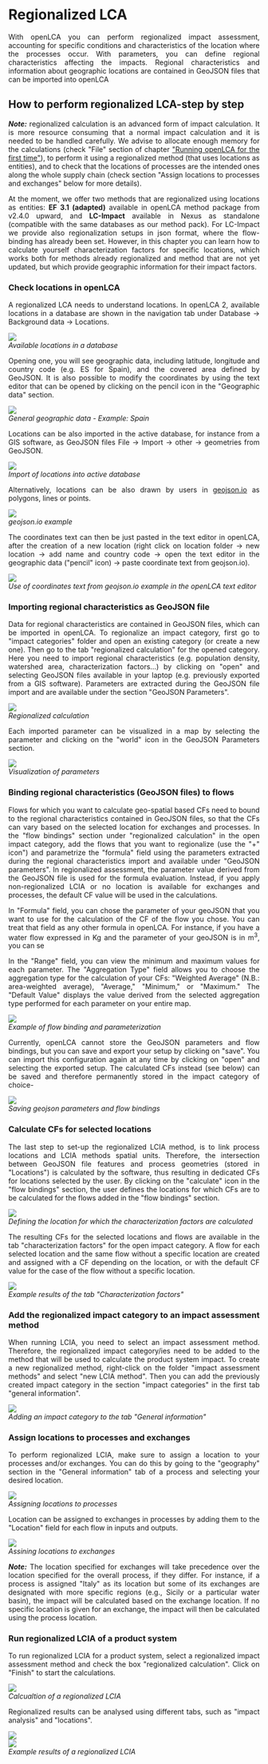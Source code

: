 # Regionalized LCA

<div style="text-align: justify;">

With openLCA you can perform regionalized impact assessment, accounting for specific conditions and characteristics of the location where the processes occur. With parameters, you can define regional characteristics affecting the impacts. Regional characteristics and information about geographic locations are contained in GeoJSON files that can be imported into openLCA

## How to perform regionalized LCA-step by step 

_**Note:**_ regionalized calculation is an advanced form of impact calculation. It is more resource consuming that a normal impact calculation and it is needed to be handled carefully. We advise to allocate enough memory for the calculations (check "File" section of chapter ["Running openLCA for the first time"](../running_olca_for_first_time.md)), to perform it using a regionalized method (that uses locations as entities), and to check that the locations of processes are the intended ones along the whole supply chain (check section "Assign locations to processes and exchanges" below for more details). 

At the moment, we offer two methods that are regionalized using locations as entities: **EF 3.1 (adapted)** available in openLCA method package from v2.4.0 upward, and **LC-Impact** available in Nexus as standalone (compatible with the same databases as our method pack). For LC-Impact we provide also regionalization setups in json format, where the flow-binding has already been set. However, in this chapter you can learn how to calculate yourself characterization factors for specific locations, which works both for  methods already regionalized and method that are not yet updated, but which provide geographic information for their impact factors.

### Check locations in openLCA

A regionalized LCA needs to understand locations. In openLCA 2, available locations in a database are shown in the navigation tab under Database  &#8594; Background data &#8594; Locations.

![](../media/regionalized_presence_locations.png)  
_Available locations in a database_

Opening one, you will see geographic data, including latitude, longitude and country code (e.g. ES for Spain), and the covered area defined by GeoJSON. It is also possible to modify the coordinates by using the text editor that can be opened by clicking on the pencil icon in the "Geographic data" section.

![](../media/regionalized_general_information_spain.png)  
_General geographic data - Example: Spain_

Locations can be also imported in the active database, for instance from a GIS software, as GeoJSON files File &#8594; Import &#8594; other &#8594; geometries from GeoJSON.

![](../media/regionalized_import_locations.png)  
_Import of locations into active database_

Alternatively, locations can be also drawn by users in [geojson.io](https://geojson.io/#map=2/20.0/0.0)  as polygons, lines or points. 

![](../media/regionalized_geojson.png)  
_geojson.io example_

The coordinates text can then be just pasted in the text editor in openLCA, after the creation of a new location (right click on location folder &#8594; new location &#8594; add name and country code &#8594; open the text editor in the geographic data 
("pencil" icon) &#8594; paste coordinate text from geojson.io).

![](../media/regionalized_text_editor.png)  
_Use of coordinates text from geojson.io example in the openLCA text editor_

### Importing regional characteristics as GeoJSON file

Data for regional characteristics are contained in GeoJSON files, which can be imported in openLCA. To regionalize an impact category, first go to "impact categories" folder and open an existing category (or create a new one). Then go to the tab "regionalized calculation" for the opened category. Here you need to import regional characteristics (e.g. population density, watershed area, characterization factors…) by clicking on "open" and selecting GeoJSON files available in your laptop (e.g. previously exported from a GIS software). Parameters are extracted during the GeoJSON file import and are available under the section "GeoJSON Parameters".

![](../media/regionalized_calculation.png)  
_Regionalized calculation_

Each imported parameter can be visualized in a map by selecting the parameter and clicking on the "world" icon in the GeoJSON Parameters section.

![](../media/regionalized_parameters_new.png)  
_Visualization of parameters_

### Binding regional characteristics (GeoJSON files) to flows

Flows for which you want to calculate geo-spatial based CFs need to bound to the regional characteristics contained in GeoJSON files, so that the CFs can vary based on the selected location for exchanges and processes. In the "flow bindings" section under "regionalized calculation" in the open impact category, add the flows that you want to regionalize (use the "+" icon") and parametrize the "formula" field using the parameters extracted during the regional characteristics import and available under "GeoJSON parameters". In regionalized assessment, the parameter value derived from the GeoJSON file is used for the formula evaluation. Instead, if you apply non-regionalized LCIA or no location is available for exchanges and processes, the default CF value will be used in the calculations.

In "Formula" field, you can chose the parameter of your geoJSON that you want to use for the calculation of the CF of the flow you chose. You can treat that field as any other formula in openLCA. For instance, if you have a water flow expressed in Kg and the parameter of your geoJSON is in m<sup>3</sup>, you can se


In the "Range" field, you can view the minimum and maximum values for each parameter. The "Aggregation Type" field allows you to choose the aggregation type for the calculation of your CFs: "Weighted Average" (N.B.: area-weighted average), "Average," "Minimum," or "Maximum." The "Default Value" displays the value derived from the selected aggregation type performed for each parameter on your entire map.

![](../media/regionalized_flows.png)  
_Example of flow binding and parameterization_

Currently, openLCA cannot store the GeoJSON parameters and flow bindings, but you can save and export your setup by clicking on "save". You can import this configuration again at any time by clicking on "open" and selecting the exported setup.
The calculated CFs instead (see below) can be saved and therefore permanently stored in the impact category of choice-

![](../media/regionalized_saving_setup.png)  
_Saving geojson parameters and flow bindings_

### Calculate CFs for selected locations

The last step to set-up the regionalized LCIA method, is to link process locations and LCIA methods spatial units. Therefore, the intersection between GeoJSON file features and process geometries (stored in "Locations") is calculated by the software, thus resulting in dedicated CFs for locations selected by the user. By clicking on the "calculate" icon in the "flow bindings" section, the user defines the locations for which CFs are to be calculated for the flows added in the "flow bindings" section. 

![](../media/regionalized_defining_location.png)
<br/>_Defining the location for which the characterization factors are calculated_

The resulting CFs for the selected locations and flows are available in the tab "characterization factors" for the open impact category. A flow for each selected location and the same flow without a specific location are created and assigned with a CF depending on the location, or with the default CF value for the case of the flow without a specific location.

![](../media/regionalized_tab_cf.png)  
_Example results of the tab "Characterization factors"_

### Add the regionalized impact category to an impact assessment method

When running LCIA, you need to select an impact assessment method. Therefore, the regionalized impact category/ies need to be added to the method that will be used to calculate the product system impact. To create a new regionalized method, right-click on the folder "impact assessment methods" and select "new LCIA method". Then you can add the previously created impact category in the section "impact categories" in the first tab "general information".

![](../media/regionalized_impact_category.png)  
_Adding an impact category to the tab "General information"_

### Assign locations to processes and exchanges

To perform regionalized LCIA, make sure to assign a location to your processes and/or exchanges. You can do this by going to the "geography" section in the "General information" tab of a process and selecting your desired location. 

![](../media/regionalized_locations_processes.png)  
_Assigning locations to processes_

Location can be assigned to exchanges in processes by adding them to the "Location" field for each flow in inputs and outputs. 

![](../media/regionalized_locations_exchanges.png)  
_Assining locations to exchanges_

_**Note:**_ The location specified for exchanges will take precedence over the location specified for the overall process, if they differ. For instance, if a process is assigned "Italy" as its location but some of its exchanges are designated with more specific regions (e.g., Sicily or a particular water basin), the impact will be calculated based on the exchange location. If no specific location is given for an exchange, the impact will then be calculated using the process location.

### Run regionalized LCIA of a product system

To run regionalized LCIA for a product system, select a regionalized impact assessment method and check the box "regionalized calculation". Click on "Finish" to start the calculations.

![](../media/regionalized_start_calculation.png)  
_Calcualtion of a regionalized LCIA_

Regionalized results can be analysed using different tabs, such as "impact analysis" and "locations".

![](../media/regionalized_results.png)  
![](../media/regionalized_results_2.png)  
_Example results of a regionalized LCIA_

</div>





